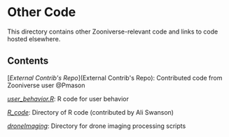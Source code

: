 # Other Code
This directory contains other Zooniverse-relevant code and links to code hosted elsewhere.

## Contents

[*External Contrib's Repo*](External Contrib's Repo): Contributed code from Zooniverse user @Pmason

[*user_behavior.R*](user_behavior.R): R code for user behavior

[*R_code*](R_code): Directory of R code (contributed by Ali Swanson)

[*droneImaging*](droneImaging): Directory for drone imaging processing scripts
